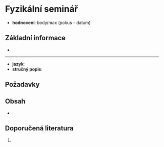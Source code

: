 # Fyzikální seminář
* **hodnocení**: body/max (pokus - datum)
## Základní informace
*
----
* **jazyk**:
* **stručný popis**:
> 
## Požadavky
## Obsah
-
## Doporučená literatura
1.
